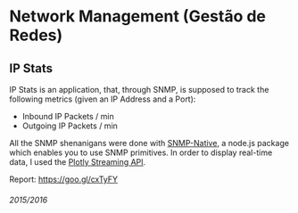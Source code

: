 # Network Management (Gestão de Redes)
## IP Stats

IP Stats is an application, that, through SNMP, is supposed to track the following metrics (given an IP Address and a Port):
  - Inbound IP Packets / min
  - Outgoing IP Packets / min
  
All the SNMP shenanigans were done with [SNMP-Native](https://github.com/calmh/node-snmp-native), a node.js package which enables you to use SNMP primitives. In order to display real-time data, I used the [Plotly Streaming API](https://plot.ly/streaming/).
  


Report: https://goo.gl/cxTyFY
  


  

###### 2015/2016
